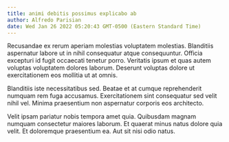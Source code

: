 ```yaml
---
title: animi debitis possimus explicabo ab
author: Alfredo Parisian
date: Wed Jan 26 2022 05:20:43 GMT-0500 (Eastern Standard Time)
---
```

Recusandae ex rerum aperiam molestias voluptatem molestias. Blanditiis aspernatur labore ut in nihil consequatur atque consequuntur. Officia excepturi id fugit occaecati tenetur porro. Veritatis ipsum et quas autem voluptas voluptatem dolores laborum. Deserunt voluptas dolore ut exercitationem eos mollitia ut at omnis.

 Blanditiis iste necessitatibus sed. Beatae et at cumque reprehenderit numquam rem fuga accusamus. Exercitationem sint consequatur sed velit nihil vel. Minima praesentium non aspernatur corporis eos architecto.

 Velit ipsam pariatur nobis tempora amet quia. Quibusdam magnam numquam consectetur maiores laborum. Et quaerat minus natus dolore quia velit. Et doloremque praesentium ea. Aut sit nisi odio natus.